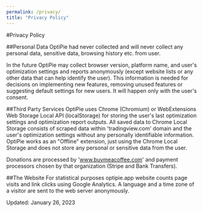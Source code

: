 ```yaml
---
permalink: /privacy/
title: "Privacy Policy"
---
```


#Privacy Policy

##Personal Data
OptiPie had never collected and will never collect any personal data, sensitive data, browsing history etc. from user.

In the future OptiPie may collect browser version, platform name, and user's optimization settings and reports anonymously (except website lists or any other data that can help identify the user). This information is needed for decisions on implementing new features, removing unused features or suggesting default settings for new users. It will happen only with the user's consent.

##Third Party Services
OptiPie uses Chrome (Chromium) or WebExtensions Web Storage Local API (localStorage) for storing the user's last optimization settings and optimization report outputs. All saved data to Chrome Local Storage consists of scraped data within 'tradingview.com' domain and the user's optimization settings without any personally identifiable information. OptiPie works as an "Offline" extension, just using the Chrome Local Storage and does not store any personal or sensitive data from the user.

Donations are processed by 'www.buymeacoffee.com' and payment processors chosen by that organization (Stripe and Bank Transfers).

##The Website
For statistical purposes optipie.app website counts page visits and link clicks using Google Analytics. A language and a time zone of a visitor are sent to the web server anonymously.

Updated: January 26, 2023
